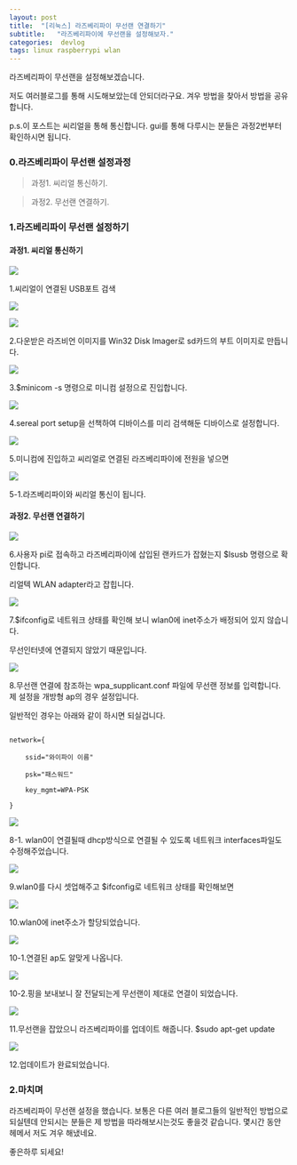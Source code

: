 ```yaml
---
layout: post
title:  "[리눅스] 라즈베리파이 무선랜 연결하기"
subtitle:   "라즈베리파이에 무선랜을 설정해보자."
categories:  devlog
tags: linux raspberrypi wlan
---
```


라즈베리파이 무선랜을 설정해보겠습니다.

저도 여러블로그를 통해 시도해보았는데 안되더라구요. 겨우 방법을 찾아서 방법을 공유합니다.

p.s.이 포스트는 씨리얼을 통해 통신합니다. gui를 통해 다루시는 분들은 과정2번부터 확인하시면 됩니다.

### 0.라즈베리파이 무선랜 설정과정

> 과정1. 씨리얼 통신하기.

> 과정2. 무선랜 연결하기.

### 1.라즈베리파이 무선랜 설정하기

#### 과정1. 씨리얼 통신하기

[![](http://postfiles11.naver.net/20160405_10/zooqzqz_1459835799041BEoP7_PNG/1-1.PNG?type=w773)](#)

1.씨리얼이 연결된 USB포트 검색

[![](http://postfiles9.naver.net/20160405_200/zooqzqz_1459835799182EnnCT_PNG/1-2.PNG?type=w773)](#)

[![](http://postfiles2.naver.net/20160405_209/zooqzqz_1459835799527qYApk_PNG/1-3.PNG?type=w773)](#)

2.다운받은 라즈비언 이미지를 Win32 Disk Imager로 sd카드의 부트 이미지로 만듭니다.

[![](http://postfiles3.naver.net/20160405_98/zooqzqz_1459835799838f1tSH_PNG/2-1.PNG?type=w773)](#)

3.$minicom -s 명령으로 미니컴 설정으로 진입합니다.

[![](http://postfiles15.naver.net/20160405_62/zooqzqz_145983579999219jVg_PNG/2-2.PNG?type=w773)](#)

4.sereal port setup을 선책하여 디바이스를 미리 검색해둔 디바이스로 설정합니다.

[![](http://postfiles5.naver.net/20160405_4/zooqzqz_1459835800352kNGek_PNG/2-3.PNG?type=w773)](#)

5.미니컴에 진입하고 씨리얼로 연결된 라즈베리파이에 전원을 넣으면

[![](http://postfiles4.naver.net/20160405_291/zooqzqz_1459835800582QvERK_PNG/2-4.PNG?type=w773)](#)

5-1.라즈베리파이와 씨리얼 통신이 됩니다.

#### 과정2. 무선랜 연결하기

[![](http://postfiles1.naver.net/20160405_128/zooqzqz_1459835801162awOxq_PNG/3-1.PNG?type=w773)](#)

6.사용자 pi로 접속하고 라즈베리파이에 삽입된 랜카드가 잡혔는지 $lsusb 명령으로 확인합니다.

리얼텍 WLAN adapter라고 잡힙니다.

[![](http://postfiles4.naver.net/20160405_275/zooqzqz_1459835801499npMJs_PNG/3-2.PNG?type=w773)](#)

7.$ifconfig로 네트워크 상태를 확인해 보니 wlan0에 inet주소가 배정되어 있지 않습니다.

무선인터넷에 연결되지 않았기 때문입니다.

[![](http://postfiles3.naver.net/20160405_210/zooqzqz_14598358022749puxS_PNG/3-5.PNG?type=w773)](#)

8.무선랜 연결에 참조하는 wpa_supplicant.conf 파일에 무선랜 정보를 입력합니다. 제 설정을 개방형 ap의 경우 설정입니다.

일반적인 경우는 아래와 같이 하시면 되실겁니다.

```

network={

    ssid="와이파이 이름"

    psk="패스워드"

    key_mgmt=WPA-PSK

}

```

[![](http://postfiles16.naver.net/20160405_159/zooqzqz_1459835802804fKu4k_PNG/4-3.PNG?type=w773)](#)

8-1. wlan0이 연결될때 dhcp방식으로 연결될 수 있도록 네트워크 interfaces파일도 수정해주었습니다.

[![](http://postfiles8.naver.net/20160405_279/zooqzqz_1459835802417ATcvV_PNG/4-1.PNG?type=w773)](#)

9.wlan0를 다시 셋업해주고 $ifconfig로 네트워크 상태를 확인해보면

[![](http://postfiles5.naver.net/20160405_36/zooqzqz_1459835802575wSB6J_PNG/4-2.PNG?type=w773)](#)

10.wlan0에 inet주소가 할당되었습니다.

[![](http://postfiles3.naver.net/20160405_34/zooqzqz_1459835802965a2tGN_PNG/4-4.PNG?type=w773)](#)

10-1.연결된 ap도 알맞게 나옵니다.

[![](http://postfiles11.naver.net/20160405_42/zooqzqz_1459835803255lUisU_PNG/4-5.PNG?type=w773)](#)

10-2.핑을 보내보니 잘 전달되는게 무선랜이 제대로 연결이 되었습니다.

[![](http://postfiles16.naver.net/20160405_95/zooqzqz_14598358036217qCuR_PNG/4-7.PNG?type=w773)](#)

11.무선랜을 잡았으니 라즈베리파이를 업데이트 해줍니다. $sudo apt-get update

[![](http://postfiles6.naver.net/20160405_117/zooqzqz_1459835803832R7wPE_PNG/4-8.PNG?type=w773)](#)

12.업데이트가 완료되었습니다.

### 2.마치며

라즈베리파이 무선랜 설정을 했습니다. 보통은 다른 여러 블로그들의 일반적인 방법으로 되실텐데 안되시는 분들은 제 방법을 따라해보시는것도 좋을것 같습니다. 몇시간 동안 헤메서 저도 겨우 해냈네요.

좋은하루 되세요!
